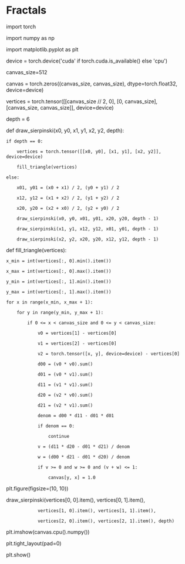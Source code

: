 # Fractals

import torch

import numpy as np

import matplotlib.pyplot as plt

device = torch.device('cuda' if torch.cuda.is_available() else 'cpu')

canvas_size=512

canvas = torch.zeros((canvas_size, canvas_size), dtype=torch.float32, device=device)

vertices = torch.tensor([[canvas_size // 2, 0], [0, canvas_size], [canvas_size, canvas_size]], device=device)

depth = 6

def draw_sierpinski(x0, y0, x1, y1, x2, y2, depth):

    if depth == 0:
    
        vertices = torch.tensor([[x0, y0], [x1, y1], [x2, y2]], device=device)
        
        fill_triangle(vertices)
        
    else:
    
        x01, y01 = (x0 + x1) / 2, (y0 + y1) / 2
        
        x12, y12 = (x1 + x2) / 2, (y1 + y2) / 2
        
        x20, y20 = (x2 + x0) / 2, (y2 + y0) / 2

        draw_sierpinski(x0, y0, x01, y01, x20, y20, depth - 1)
        
        draw_sierpinski(x1, y1, x12, y12, x01, y01, depth - 1)
        
        draw_sierpinski(x2, y2, x20, y20, x12, y12, depth - 1)
        
def fill_triangle(vertices):

    x_min = int(vertices[:, 0].min().item())
    
    x_max = int(vertices[:, 0].max().item())
    
    y_min = int(vertices[:, 1].min().item())
    
    y_max = int(vertices[:, 1].max().item())
    
    for x in range(x_min, x_max + 1):
    
        for y in range(y_min, y_max + 1):
        
            if 0 <= x < canvas_size and 0 <= y < canvas_size:
            
                v0 = vertices[1] - vertices[0]
                
                v1 = vertices[2] - vertices[0]
                
                v2 = torch.tensor([x, y], device=device) - vertices[0]

                d00 = (v0 * v0).sum()
                
                d01 = (v0 * v1).sum()
                
                d11 = (v1 * v1).sum()
                
                d20 = (v2 * v0).sum()
                
                d21 = (v2 * v1).sum()
                
                denom = d00 * d11 - d01 * d01
                
                if denom == 0:
                
                    continue
                    
                v = (d11 * d20 - d01 * d21) / denom
                
                w = (d00 * d21 - d01 * d20) / denom
                
                if v >= 0 and w >= 0 and (v + w) <= 1:
                
                    canvas[y, x] = 1.0

plt.figure(figsize=(10, 10))

draw_sierpinski(vertices[0, 0].item(), vertices[0, 1].item(),

                vertices[1, 0].item(), vertices[1, 1].item(),
                
                vertices[2, 0].item(), vertices[2, 1].item(), depth)

plt.imshow(canvas.cpu().numpy())

plt.tight_layout(pad=0)

plt.show()
